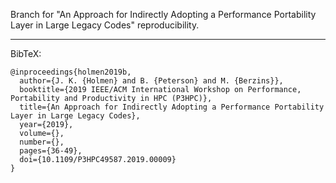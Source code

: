 Branch for "An Approach for Indirectly Adopting a Performance Portability Layer in Large Legacy Codes" reproducibility.

---
BibTeX:

```
@inproceedings{holmen2019b,
  author={J. K. {Holmen} and B. {Peterson} and M. {Berzins}},
  booktitle={2019 IEEE/ACM International Workshop on Performance, Portability and Productivity in HPC (P3HPC)}, 
  title={An Approach for Indirectly Adopting a Performance Portability Layer in Large Legacy Codes}, 
  year={2019},
  volume={},
  number={},
  pages={36-49},
  doi={10.1109/P3HPC49587.2019.00009}
}
```
